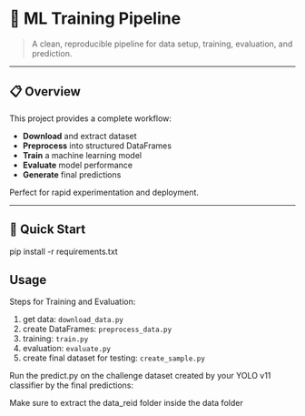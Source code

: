 # 🧠 ML Training Pipeline

> A clean, reproducible pipeline for data setup, training, evaluation, and prediction.

---

## 📋 Overview

This project provides a complete workflow:

- **Download** and extract dataset  
- **Preprocess** into structured DataFrames  
- **Train** a machine learning model  
- **Evaluate** model performance  
- **Generate** final predictions  

Perfect for rapid experimentation and deployment.

---

## 🚀 Quick Start

pip install -r requirements.txt


## Usage

Steps for Training and Evaluation:

1. get data: `download_data.py`
2. create DataFrames: `preprocess_data.py`
3. training: `train.py`
4. evaluation: `evaluate.py`
5. create final dataset for testing: `create_sample.py`

Run the predict.py on the challenge dataset created by your YOLO v11 classifier by the final predictions:


Make sure to extract the data_reid folder inside the data folder

